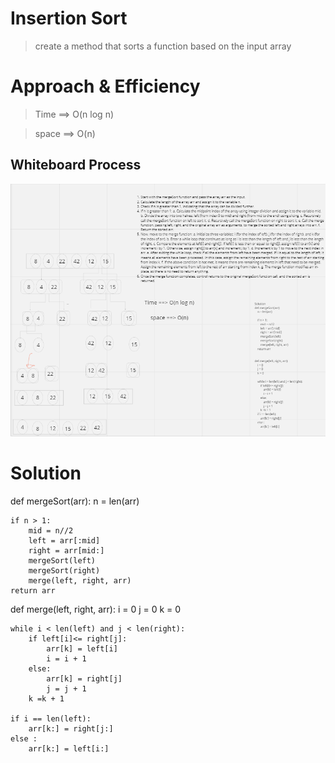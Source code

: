 # Insertion Sort

> create a method that sorts a function based on the input array

# Approach & Efficiency

> Time ==> O(n log n)

> space ==> O(n)

## Whiteboard Process
![merg_sort](./assest/merg%20sort.png)

# Solution 

   def mergeSort(arr):
    n = len(arr)
    
    if n > 1:
        mid = n//2
        left = arr[:mid]
        right = arr[mid:]
        mergeSort(left)
        mergeSort(right)
        merge(left, right, arr)
    return arr    
        
    
def merge(left, right, arr):
    i = 0
    j = 0
    k = 0
    
    while i < len(left) and j < len(right):
        if left[i]<= right[j]:
            arr[k] = left[i]
            i = i + 1
        else:
            arr[k] = right[j]
            j = j + 1
        k =k + 1

    if i == len(left):
        arr[k:] = right[j:]
    else :
        arr[k:] = left[i:]
        
    